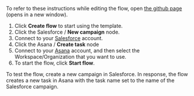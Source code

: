 To refer to these instructions while editing the flow, open [the github page](https://github.com/ot4i/app-connect-templates/blob/main/resources/markdown/Create%20a%20new%20task%20in%20Asana%20when%20a%20new%20Salesforce%20campaign%20is%20created_instructions.md) (opens in a new window).

1. Click **Create flow** to start using the template.
2. Click the Salesforce / **New campaign** node.
3. Connect to your [Salesforce](https://ibm.biz/aassalesforce) account.
4. Click the Asana / **Create task** node
5. Connect to your [Asana](https://ibm.biz/aasasana) account, and then select the Workspace/Organization that you want to use.
6. To start the flow, click **Start flow**.

To test the flow, create a new campaign in Salesforce.  In response, the flow creates a new task in Asana with the task name set to the name of the Salesforce campaign.
